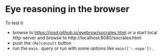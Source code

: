 # Eye reasoning in the browser

To test it
- browse to https://josd.github.io/eyebrow/socrates.html or a start local http-server and browse to http://localhost:8080/socrates.html
- push the `(Re)consult` button
- run the `main.` query or run with some options like `main(['--nope']).`
